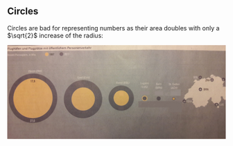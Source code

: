 ## Circles

Circles are bad for representing numbers as their area doubles with only a
$\sqrt{2}$ increase of the radius:

![](https://raw.githubusercontent.com/MartinThoma/bad-stats/master/flughaefen-und-flugplaetze.jpg)